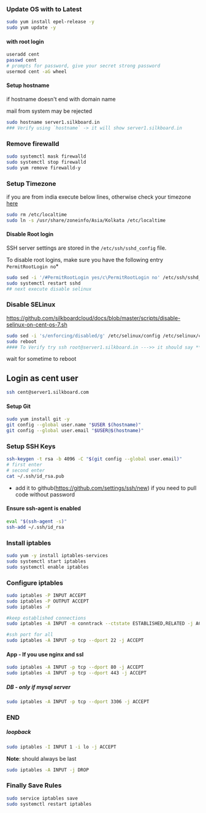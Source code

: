 ### Update OS with to Latest

```sh
sudo yum install epel-release -y
sudo yum update -y
```

#### with root login

```sh
useradd cent
passwd cent
# prompts for password, give your secret strong password
usermod cent -aG wheel 
```

#### Setup hostname 

if hostname doesn't end with domain name

mail from system may be rejected

```sh
sudo hostname server1.silkboard.in
### Verify using `hostname` -> it will show server1.silkboard.in
```
### Remove firewalld

```sh
sudo systemctl mask firewalld
sudo systemctl stop firewalld
sudo yum remove firewalld-y
```

### Setup Timezone

if you are from india execute below lines, otherwise check your timezone [here](https://www.thegeekdiary.com/centos-rhel-7-how-to-change-timezone/)
```sh
sudo rm /etc/localtime
sudo ln -s /usr/share/zoneinfo/Asia/Kolkata /etc/localtime
```

#### Disable Root login

SSH server settings are stored in the `/etc/ssh/sshd_config` file.

To disable root logins, make sure you have the following entry `PermitRootLogin no`*

```sh
sudo sed -i '/#PermitRootLogin yes/c\PermitRootLogin no' /etc/ssh/sshd_config
sudo systemctl restart sshd
## next execute disable selinux 
```

### Disable SELinux
https://github.com/silkboardcloud/docs/blob/master/scripts/disable-selinux-on-cent-os-7.sh


```sh
sudo sed -i 's/enforcing/disabled/g' /etc/selinux/config /etc/selinux/config
sudo reboot
#### To Verify try ssh root@server1.silkboard.in --->> it should say **permission denied, please try again** after entering password
```
wait for sometime to reboot

## Login as **cent** user

```sh
ssh cent@server1.silkboard.com
```

#### Setup Git

```sh
sudo yum install git -y
git config --global user.name "$USER $(hostname)"
git config --global user.email "$USER@$(hostname)"
```

### Setup SSH Keys

```sh
ssh-keygen -t rsa -b 4096 -C "$(git config --global user.email)"
# first enter
# second enter
cat ~/.ssh/id_rsa.pub
```
 
 - add it to github(https://github.com/settings/ssh/new) if you need to pull code without password

#### Ensure ssh-agent is enabled

```sh
eval "$(ssh-agent -s)"
ssh-add ~/.ssh/id_rsa
```


### Install iptables

```sh
sudo yum -y install iptables-services
sudo systemctl start iptables
sudo systemctl enable iptables
```

### Configure iptables

```sh
sudo iptables -P INPUT ACCEPT
sudo iptables -P OUTPUT ACCEPT
sudo iptables -F
```

```sh
#keep established connections
sudo iptables -A INPUT -m conntrack --ctstate ESTABLISHED,RELATED -j ACCEPT

#ssh port for all
sudo iptables -A INPUT -p tcp --dport 22 -j ACCEPT
```

#### App - If you use nginx and ssl

```sh
sudo iptables -A INPUT -p tcp --dport 80 -j ACCEPT
sudo iptables -A INPUT -p tcp --dport 443 -j ACCEPT
```

##### DB - only if mysql server

```sh
sudo iptables -A INPUT -p tcp --dport 3306 -j ACCEPT
```

### END

##### loopback

```sh
sudo iptables -I INPUT 1 -i lo -j ACCEPT
```

**Note**: should always be last

```sh
sudo iptables -A INPUT -j DROP
```

### Finally Save Rules

```sh
sudo service iptables save
sudo systemctl restart iptables
```

 
 
 
 

